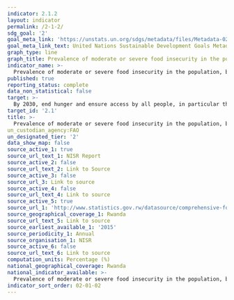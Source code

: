 ```yaml
---
indicator: 2.1.2
layout: indicator
permalink: /2-1-2/
sdg_goal: '2'
goal_meta_link: 'https://unstats.un.org/sdgs/metadata/files/Metadata-02-01-02.pdf'
goal_meta_link_text: United Nations Sustainable Development Goals Metadata (pdf 894kB)
graph_type: line
graph_title: Prevalence of moderate or severe food insecurity in the population, based on the Food Insecurity Experience Scale 
indicator_name: >-
  Prevalence of moderate or severe food insecurity in the population, based on the Food Insecurity Experience Scale (FIES)
published: true
reporting_status: complete
data_non_statistical: false
target: >-
  By 2030, end hunger and ensure access by all people, in particular the poor and people in vulnerable situations, including infants, to safe, nutritious and sufficient food all year round
target_id: '2.1'
title: >-
  Prevalence of moderate or severe food insecurity in the population, based on the Food Insecurity Experience Scale
un_custodian_agency:FAO
un_designated_tier: '2'
data_show_map: false
source_active_1: true
source_url_text_1: NISR Report
source_active_2: false
source_url_text_2: Link to Source
source_active_3: false
source_url_3: Link to source
source_active_4: false
source_url_text_4: Link to source
source_active_5: true
source_url_1: 'http://www.statistics.gov.rw/datasource/comprehensive-food-security-and-vulnerability-analysis-cfsva-2015'
source_geographical_coverage_1: Rwanda
source_url_text_5: Link to source
source_earliest_available_1: '2015'
source_periodicity_1: Annual
source_organisation_1: NISR
source_active_6: false
source_url_text_6: Link to source
computation_units: Percentage (%)
national_geographical_coverage: Rwanda
national_indicator_available: >-
  Prevalence of moderate or severe food insecurity in the population, based on the Food Insecurity Experience Scale
indicator_sort_order: 02-01-02
---
```

